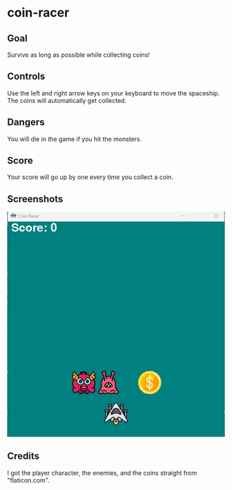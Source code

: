 # coin-racer

## Goal

Survive as long as possible while collecting coins!

## Controls

Use the left and right arrow keys on your keyboard to move the spaceship. The coins will automatically get collected.

## Dangers

You will die in the game if you hit the monsters.

## Score

Your score will go up by one every time you collect a coin.

## Screenshots

![Game Photo](https://raw.githubusercontent.com/AtharvLikesToProgram/coin-racer/main/GamePhoto.jpg)

## Credits

I got the player character, the enemies, and the coins straight from "flaticon.com".
